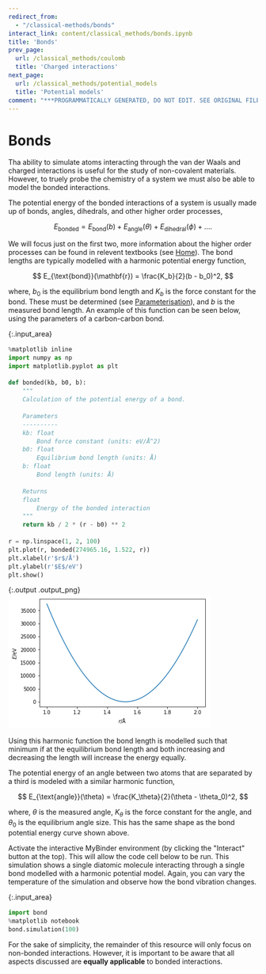 ```yaml
---
redirect_from:
  - "/classical-methods/bonds"
interact_link: content/classical_methods/bonds.ipynb
title: 'Bonds'
prev_page:
  url: /classical_methods/coulomb
  title: 'Charged interactions'
next_page:
  url: /classical_methods/potential_models
  title: 'Potential models'
comment: "***PROGRAMMATICALLY GENERATED, DO NOT EDIT. SEE ORIGINAL FILES IN /content***"
---
```


# Bonds

Tha ability to simulate atoms interacting through the van der Waals and charged interactions is useful for the study of non-covalent materials. 
However, to truely probe the chemistry of a system we must also be able to model the bonded interactions. 

The potential energy of the bonded interactions of a system is usually made up of bonds, angles, dihedrals, and other higher order processes,

$$ E_{\text{bonded}} = E_{\text{bond}}(b) + E_{\text{angle}}(\theta) + E_{\text{dihedral}}(\phi) + \ldots . $$

We will focus just on the first two, more information about the higher order processes can be found in relevent textbooks (see [Home](http://pythoninchemistry.org/sim_and_scat/intro#references)). 
The bond lengths are typically modelled with a harmonic potential energy function, 

$$ E_{\text{bond}}(\mathbf{r}) = \frac{K_b}{2}(b - b_0)^2, $$

where, $b_0$ is the equilibrium bond length and $K_b$ is the force constant for the bond. 
These must be determined (see [Parameterisation](http://pythoninchemistry.org/sim_and_scat/parameterisation/intro)), and $b$ is the measured bond length. 
An example of this function can be seen below, using the parameters of a carbon-carbon bond.



{:.input_area}
```python
%matplotlib inline
import numpy as np
import matplotlib.pyplot as plt

def bonded(kb, b0, b):
    """
    Calculation of the potential energy of a bond.
    
    Parameters
    ----------
    kb: float
        Bond force constant (units: eV/Å^2)
    b0: float 
        Equilibrium bond length (units: Å)
    b: float
        Bond length (units: Å)
    
    Returns
    float
        Energy of the bonded interaction
    """
    return kb / 2 * (r - b0) ** 2

r = np.linspace(1, 2, 100)
plt.plot(r, bonded(274965.16, 1.522, r))
plt.xlabel(r'$r$/Å')
plt.ylabel(r'$E$/eV')
plt.show()
```



{:.output .output_png}
![png](../images/classical_methods/bonds_1_0.png)



Using this harmonic function the bond length is modelled such that minimum if at the equilibrium bond length and both increasing and decreasing the length will increase the energy equally.

The potential energy of an angle between two atoms that are separated by a third is modeled with a similar harmonic function, 

$$ E_{\text{angle}}(\theta) = \frac{K_\theta}{2}(\theta - \theta_0)^2, $$

where, $\theta$ is the measured angle, $K_\theta$ is the force constant for the angle, and $\theta_0$ is the equilibrium angle size. 
This has the same shape as the bond potential energy curve shown above.

Activate the interactive MyBinder environment (by clicking the "Interact" button at the top). 
This will allow the code cell below to be run. 
This simulation shows a single diatomic molecule interacting through a single bond modelled with a harmonic potential model. 
Again, you can vary the temperature of the simulation and observe how the bond vibration changes. 



{:.input_area}
```python
import bond
%matplotlib notebook
bond.simulation(100)
```


For the sake of simplicity, the remainder of this resource will only focus on non-bonded interactions. 
However, it is important to be aware that all aspects discussed are **equally applicable** to bonded interactions.
